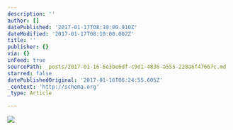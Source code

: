 ```yaml
---
description: ''
author: []
datePublished: '2017-01-17T08:10:00.910Z'
dateModified: '2017-01-17T08:10:00.002Z'
title: ''
publisher: {}
via: {}
inFeed: true
sourcePath: _posts/2017-01-16-6e3be6df-c9d1-4836-a555-228a6f47667c.md
starred: false
datePublishedOriginal: '2017-01-16T06:24:55.605Z'
_context: 'http://schema.org'
_type: Article

---
```

![](https://the-grid-user-content.s3-us-west-2.amazonaws.com/75e6a2b0-4a05-4c01-b2a1-cf24e35381ca.jpg)